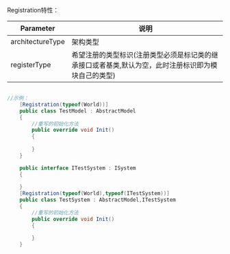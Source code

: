 Registration特性：


| Parameter      | 说明 |
| ----------- | ----------- |
| architectureType | 架构类型 |
| registerType | 希望注册的类型标识(注册类型必须是标记类的继承接口或者基类,默认为空，此时注册标识即为模块自己的类型) |

``` csharp

//示例：
    [Registration(typeof(World))]
    public class TestModel : AbstractModel
    {
        //重写的初始化方法
        public override void Init()
        {
            
        }
    }

    public interface ITestSystem : ISystem
    {
        
    }
    [Registration(typeof(World),typeof(ITestSystem))]
    public class TestSystem : AbstractModel,ITestSystem
    {
        //重写的初始化方法
        public override void Init()
        {
            
        }
    }

```